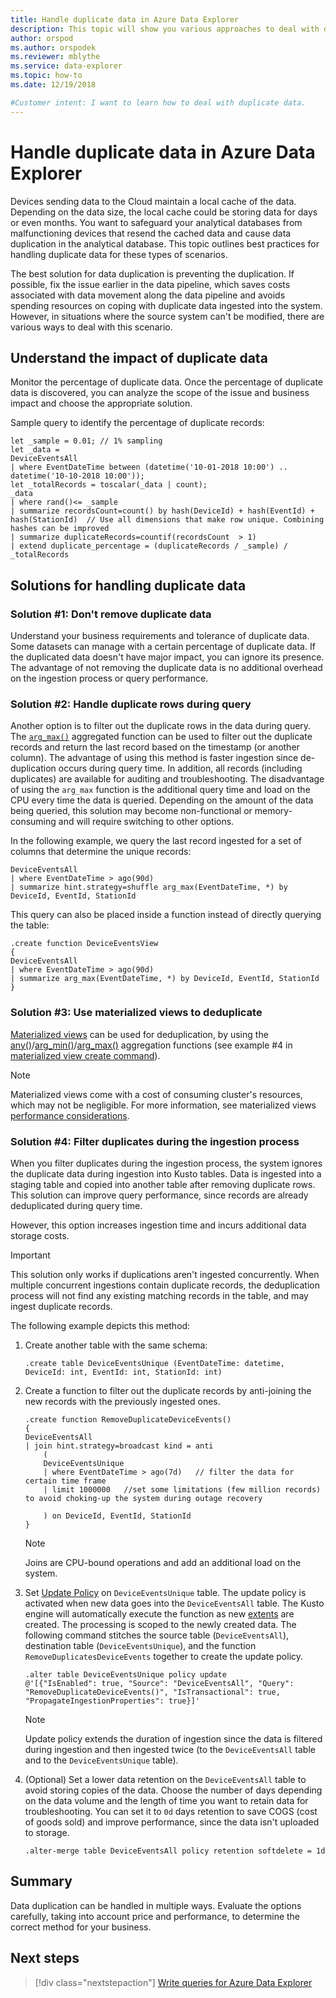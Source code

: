 ```yaml
---
title: Handle duplicate data in Azure Data Explorer
description: This topic will show you various approaches to deal with duplicate data when using Azure Data Explorer.
author: orspod
ms.author: orspodek
ms.reviewer: mblythe
ms.service: data-explorer
ms.topic: how-to
ms.date: 12/19/2018

#Customer intent: I want to learn how to deal with duplicate data.
---
```


# Handle duplicate data in Azure Data Explorer

Devices sending data to the Cloud maintain a local cache of the data. Depending on the data size, the local cache could be storing data for days or even months. You want to safeguard your analytical databases from malfunctioning devices that resend the cached data and cause data duplication in the analytical database. This topic outlines best practices for handling duplicate data for these types of scenarios.

The best solution for data duplication is preventing the duplication. If possible, fix the issue earlier in the data pipeline, which saves costs associated with data movement along the data pipeline and avoids spending resources on coping with duplicate data ingested into the system. However, in situations where the source system can't be modified, there are various ways to deal with this scenario.

## Understand the impact of duplicate data

Monitor the percentage of duplicate data. Once the percentage of duplicate data is discovered, you can analyze the scope of the issue and business impact and choose the appropriate solution.

Sample query to identify the percentage of duplicate records:

```kusto
let _sample = 0.01; // 1% sampling
let _data =
DeviceEventsAll
| where EventDateTime between (datetime('10-01-2018 10:00') .. datetime('10-10-2018 10:00'));
let _totalRecords = toscalar(_data | count);
_data
| where rand()<= _sample
| summarize recordsCount=count() by hash(DeviceId) + hash(EventId) + hash(StationId)  // Use all dimensions that make row unique. Combining hashes can be improved
| summarize duplicateRecords=countif(recordsCount  > 1)
| extend duplicate_percentage = (duplicateRecords / _sample) / _totalRecords  
```

## Solutions for handling duplicate data

### Solution #1: Don't remove duplicate data

Understand your business requirements and tolerance of duplicate data. Some datasets can manage with a certain percentage of duplicate data. If the duplicated data doesn't have major impact, you can ignore its presence. The advantage of not removing the duplicate data is no additional overhead on the ingestion process or query performance.

### Solution #2: Handle duplicate rows during query

Another option is to filter out the duplicate rows in the data during query. The [`arg_max()`](kusto/query/arg-max-aggfunction.md) aggregated function can be used to filter out the duplicate records and return the last record based on the timestamp (or another column). The advantage of using this method is faster ingestion since de-duplication occurs during query time. In addition, all records (including duplicates) are available for auditing and troubleshooting. The disadvantage of using the `arg_max` function is the additional query time and load on the CPU every time the data is queried. Depending on the amount of the data being queried, this solution may become non-functional or memory-consuming and will require switching to other options.

In the following example, we query the last record ingested for a set of columns that determine the unique records:

```kusto
DeviceEventsAll
| where EventDateTime > ago(90d)
| summarize hint.strategy=shuffle arg_max(EventDateTime, *) by DeviceId, EventId, StationId
```

This query can also be placed inside a function instead of directly querying the table:

```kusto
.create function DeviceEventsView
{
DeviceEventsAll
| where EventDateTime > ago(90d)
| summarize arg_max(EventDateTime, *) by DeviceId, EventId, StationId
}
```

### Solution #3: Use materialized views to deduplicate

[Materialized views](kusto/management/materialized-views/materialized-view-overview.md) can be used for deduplication, by using the [any()](kusto/query/any-aggfunction.md)/[arg_min()](kusto/query/arg-min-aggfunction.md)/[arg_max()](kusto/query/arg-max-aggfunction.md) aggregation functions (see example #4 in [materialized view create command](kusto/management/materialized-views/materialized-view-create.md#examples)). 

> [!NOTE]
> Materialized views come with a cost of consuming cluster's resources, which may not be negligible. For more information, see materialized views [performance considerations](kusto/management/materialized-views/materialized-view-overview.md#performance-considerations).

### Solution #4: Filter duplicates during the ingestion process

When you filter duplicates during the ingestion process, the system ignores the duplicate data during ingestion into Kusto tables. Data is ingested into a staging table and copied into another table after removing duplicate rows. This solution can improve query performance, since records are already deduplicated during query time. 

However, this option increases ingestion time and incurs additional data storage costs. 

> [!IMPORTANT]
> This solution only works if duplications aren't ingested concurrently. When multiple concurrent ingestions contain duplicate records, the deduplication process will not find any existing matching records in the table, and may ingest duplicate records.

The following example depicts this method:

1. Create another table with the same schema:

    ```kusto
    .create table DeviceEventsUnique (EventDateTime: datetime, DeviceId: int, EventId: int, StationId: int)
    ```

1. Create a function to filter out the duplicate records by anti-joining the new records with the previously ingested ones.

    ```kusto
    .create function RemoveDuplicateDeviceEvents()
    {
    DeviceEventsAll
    | join hint.strategy=broadcast kind = anti
        (
        DeviceEventsUnique
        | where EventDateTime > ago(7d)   // filter the data for certain time frame
        | limit 1000000   //set some limitations (few million records) to avoid choking-up the system during outage recovery

        ) on DeviceId, EventId, StationId
    }
    ```

    > [!NOTE]
    > Joins are CPU-bound operations and add an additional load on the system.

1. Set [Update Policy](kusto/management/update-policy.md) on `DeviceEventsUnique` table. The update policy is activated when new data goes into the `DeviceEventsAll` table. The Kusto engine will automatically execute the function as new [extents](kusto/management/extents-overview.md) are created. The processing is scoped to the newly created data. The following command stitches the source table (`DeviceEventsAll`), destination table (`DeviceEventsUnique`), and the function `RemoveDuplicatesDeviceEvents` together to create the update policy.

    ```kusto
    .alter table DeviceEventsUnique policy update
    @'[{"IsEnabled": true, "Source": "DeviceEventsAll", "Query": "RemoveDuplicateDeviceEvents()", "IsTransactional": true, "PropagateIngestionProperties": true}]'
    ```

    > [!NOTE]
    > Update policy extends the duration of ingestion since the data is filtered during ingestion and then ingested twice (to the `DeviceEventsAll` table and to the `DeviceEventsUnique` table).

1. (Optional) Set a lower data retention on the `DeviceEventsAll` table to avoid storing copies of the data. Choose the number of days depending on the data volume and the length of time you want to retain data for troubleshooting. You can set it to `0d` days retention to save COGS (cost of goods sold) and improve performance, since the data isn't uploaded to storage.

    ```kusto
    .alter-merge table DeviceEventsAll policy retention softdelete = 1d
    ```

## Summary

Data duplication can be handled in multiple ways. Evaluate the options carefully, taking into account price and performance, to determine the correct method for your business.

## Next steps

> [!div class="nextstepaction"]
> [Write queries for Azure Data Explorer](write-queries.md)
